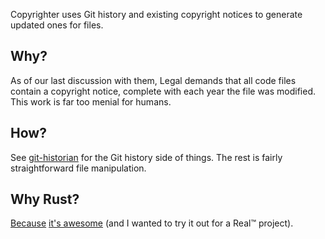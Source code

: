 Copyrighter uses Git history and existing copyright notices to generate updated
ones for files.

## Why?

As of our last discussion with them, Legal demands that all code files contain
a copyright notice, complete with each year the file was modified.
This work is far too menial for humans.

## How?

See [git-historian](https://github.com/mrkline/git-historian) for the Git history
side of things. The rest is fairly straightforward file manipulation.

## Why Rust?

[Because](https://www.youtube.com/watch?v=_-fweBvtifA) [it's awesome](http://www.smbc-comics.com/?id=2088)
(and I wanted to try it out for a Real™ project).
